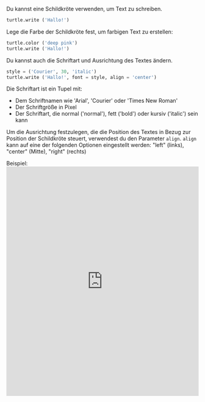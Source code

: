 Du kannst eine Schildkröte verwenden, um Text zu schreiben.

```python
turtle.write ('Hallo!')
```

Lege die Farbe der Schildkröte fest, um farbigen Text zu erstellen:

```python
turtle.color ('deep pink')
turtle.write ('Hallo!')
```

Du kannst auch die Schriftart und Ausrichtung des Textes ändern.

```python
style = ('Courier', 30, 'italic')
turtle.write ('Hallo!', font = style, align = 'center')
```

Die Schriftart ist ein Tupel mit:

+ Dem Schriftnamen wie 'Arial', 'Courier' oder 'Times New Roman'
+ Der Schriftgröße in Pixel
+ Der Schriftart, die normal ('normal'), fett ('bold') oder kursiv ('italic') sein kann

Um die Ausrichtung festzulegen, die die Position des Textes in Bezug zur Position der Schildkröte steuert, verwendest du den Parameter `align`. `align` kann auf eine der folgenden Optionen eingestellt werden: "left" (links), "center" (Mitte), "right" (rechts)

Beispiel: <iframe src="https://trinket.io/embed/python/4c6e7ba5c9?start=result" width="100%" height="600" frameborder="0" marginwidth="0" marginheight="0" allowfullscreen mark="crwd-mark"></iframe>